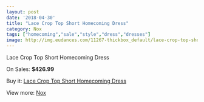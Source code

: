 ```yaml
---
layout: post
date: '2018-04-30'
title: "Lace Crop Top Short Homecoming Dress"
category: Nox
tags: ["homecoming","sale","style","dress","dresses"]
image: http://img.eudances.com/11267-thickbox_default/lace-crop-top-short-homecoming-dress.jpg
---
```

Lace Crop Top Short Homecoming Dress

On Sales: **$426.99**
<a href="https://www.eudances.com/en/nox/3587-lace-crop-top-short-homecoming-dress.html"><amp-img layout="responsive" width="600" height="600" src="//img.eudances.com/11267-thickbox_default/lace-crop-top-short-homecoming-dress.jpg" alt="Lace Crop Top Short Homecoming Dress 0" /></a>
<a href="https://www.eudances.com/en/nox/3587-lace-crop-top-short-homecoming-dress.html"><amp-img layout="responsive" width="600" height="600" src="//img.eudances.com/11274-thickbox_default/lace-crop-top-short-homecoming-dress.jpg" alt="Lace Crop Top Short Homecoming Dress 1" /></a>
<a href="https://www.eudances.com/en/nox/3587-lace-crop-top-short-homecoming-dress.html"><amp-img layout="responsive" width="600" height="600" src="//img.eudances.com/11273-thickbox_default/lace-crop-top-short-homecoming-dress.jpg" alt="Lace Crop Top Short Homecoming Dress 2" /></a>
<a href="https://www.eudances.com/en/nox/3587-lace-crop-top-short-homecoming-dress.html"><amp-img layout="responsive" width="600" height="600" src="//img.eudances.com/11272-thickbox_default/lace-crop-top-short-homecoming-dress.jpg" alt="Lace Crop Top Short Homecoming Dress 3" /></a>
<a href="https://www.eudances.com/en/nox/3587-lace-crop-top-short-homecoming-dress.html"><amp-img layout="responsive" width="600" height="600" src="//img.eudances.com/11271-thickbox_default/lace-crop-top-short-homecoming-dress.jpg" alt="Lace Crop Top Short Homecoming Dress 4" /></a>
<a href="https://www.eudances.com/en/nox/3587-lace-crop-top-short-homecoming-dress.html"><amp-img layout="responsive" width="600" height="600" src="//img.eudances.com/11270-thickbox_default/lace-crop-top-short-homecoming-dress.jpg" alt="Lace Crop Top Short Homecoming Dress 5" /></a>
<a href="https://www.eudances.com/en/nox/3587-lace-crop-top-short-homecoming-dress.html"><amp-img layout="responsive" width="600" height="600" src="//img.eudances.com/11269-thickbox_default/lace-crop-top-short-homecoming-dress.jpg" alt="Lace Crop Top Short Homecoming Dress 6" /></a>
<a href="https://www.eudances.com/en/nox/3587-lace-crop-top-short-homecoming-dress.html"><amp-img layout="responsive" width="600" height="600" src="//img.eudances.com/11268-thickbox_default/lace-crop-top-short-homecoming-dress.jpg" alt="Lace Crop Top Short Homecoming Dress 7" /></a>

Buy it: [Lace Crop Top Short Homecoming Dress](https://www.eudances.com/en/nox/3587-lace-crop-top-short-homecoming-dress.html "Lace Crop Top Short Homecoming Dress")

View more: [Nox](https://www.eudances.com/en/77-Nox "Nox")
